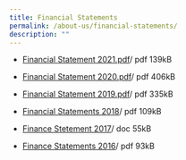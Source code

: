 ```yaml
---
title: Financial Statements
permalink: /about-us/financial-statements/
description: ""
---
```

*   [Financial Statement 2021.pdf](/files/Financial%20Statement%202021.pdf)/ pdf 139kB
    
*   [Financial Statement 2020.pdf](/files/Financial%20Statement%202020.pdf)/ pdf 406kB
    
*   [Financial Statement 2019.pdf](/files/Financial%20Statement%202019.pdf)/ pdf 335kB
    
*   [Financial Statements 2018](/files/2018%20Annex%20%20A%20for%20MOE%20website.pdf)/ pdf 109kB
    
*   [Finance Stetement 2017](https://ngeeannsec.moe.edu.sg/cos/o.x?c=/qql/pagetree&func=download&rid=82125)/ doc 55kB
    
*   [Finance Statements 2016](/files/2016%20Annex%20%20A%20for%20MOE%20websitev1.pdf)/ pdf 93kB